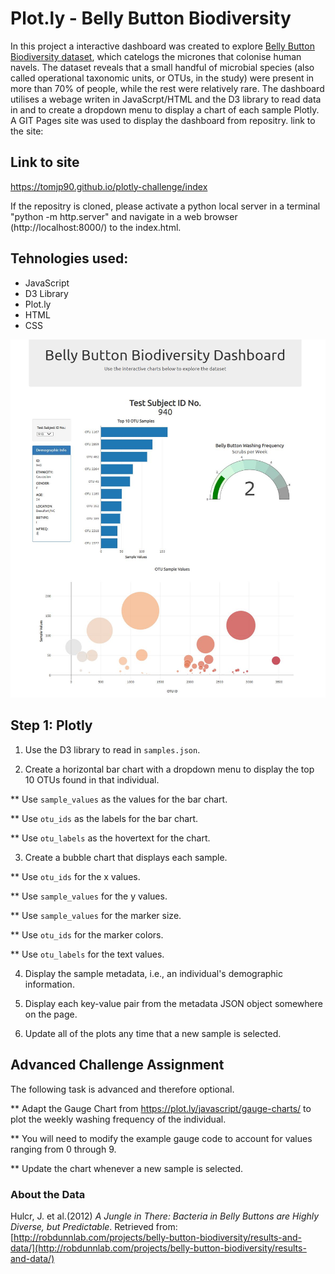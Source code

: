 # Plot.ly - Belly Button Biodiversity
In this project a interactive dashboard was created to explore  [Belly Button Biodiversity dataset](http://robdunnlab.com/projects/belly-button-biodiversity/), which catelogs the micrones that colonise human navels. The dataset reveals that a small handful of microbial species (also called operational taxonomic units, or OTUs, in the study) were present in more than 70% of people, while the rest were relatively rare. The dashboard utilises a webage writen in JavaScrpt/HTML and the D3 library to read data in and to create a dropdown menu to display a chart of each sample Plotly. A GIT Pages site was used to display the dashboard from repositry. link to the site:
## Link to site
https://tomjp90.github.io/plotly-challenge/index

If the repositry is cloned, please activate a python local server in a terminal "python -m http.server" and navigate in a web browser (http://localhost:8000/) to the index.html.

## Tehnologies used:
* JavaScript
* D3 Library
* Plot.ly
* HTML
* CSS

![site-capture.JPG](Images/site-capture.JPG)

## Step 1: Plotly

1. Use the D3 library to read in `samples.json`.

2. Create a horizontal bar chart with a dropdown menu to display the top 10 OTUs found in that individual.

** Use `sample_values` as the values for the bar chart.

** Use `otu_ids` as the labels for the bar chart.

** Use `otu_labels` as the hovertext for the chart.



3. Create a bubble chart that displays each sample.

** Use `otu_ids` for the x values.

** Use `sample_values` for the y values.

** Use `sample_values` for the marker size.

** Use `otu_ids` for the marker colors.

** Use `otu_labels` for the text values.

4. Display the sample metadata, i.e., an individual's demographic information.

5. Display each key-value pair from the metadata JSON object somewhere on the page.

6. Update all of the plots any time that a new sample is selected.



## Advanced Challenge Assignment 

The following task is advanced and therefore optional.

** Adapt the Gauge Chart from <https://plot.ly/javascript/gauge-charts/> to plot the weekly washing frequency of the individual.

** You will need to modify the example gauge code to account for values ranging from 0 through 9.

** Update the chart whenever a new sample is selected.


### About the Data

Hulcr, J. et al.(2012) _A Jungle in There: Bacteria in Belly Buttons are Highly Diverse, but Predictable_. Retrieved from: [http://robdunnlab.com/projects/belly-button-biodiversity/results-and-data/](http://robdunnlab.com/projects/belly-button-biodiversity/results-and-data/)

